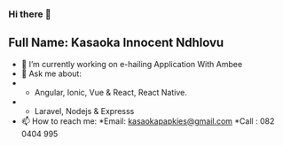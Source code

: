 ### Hi there 👋
## Full Name: Kasaoka Innocent Ndhlovu

- 🔭 I’m currently working on e-hailing Application With Ambee
- 💬 Ask me about: 
-  * Angular, Ionic, Vue & React, React Native.
-  * Laravel, Nodejs & Expresss
- 📫 How to reach me:
      *Email: kasaokapapkies@gmail.com
      *Call : 082 0404 995

